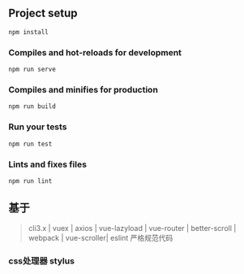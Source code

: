 ## Project setup
```
npm install
```
### Compiles and hot-reloads for development
```
npm run serve
```
### Compiles and minifies for production
```
npm run build
```
### Run your tests
```
npm run test
```
### Lints and fixes files
```
npm run lint
```
## 基于 
 > cli3.x | vuex | axios | vue-lazyload | vue-router | better-scroll | webpack | vue-scroller|
eslint 严格规范代码
### css处理器  stylus
